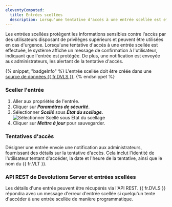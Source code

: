 ```yaml
---
eleventyComputed:
  title: Entrées scellées
  description: Lorsqu'une tentative d'accès à une entrée scellée est effectuée, le système affiche un message de confirmation à l'utilisateur, indiquant que l'entrée est protégée.
---
```

Les entrées scellées protègent les informations sensibles contre l'accès par des utilisateurs disposant de privilèges supérieurs et peuvent être utilisées en cas d'urgence. Lorsqu'une tentative d'accès à une entrée scellée est effectuée, le système affiche un message de confirmation à l'utilisateur, indiquant que l'entrée est protégée. De plus, une notification est envoyée aux administrateurs, les alertant de la tentative d'accès.

{% snippet, "badgeInfo" %}
L'entrée scellée doit être créée dans une [source de données {{ fr.DVLS }}](/rdm/concepts/basic-concepts/data-sources/).
{% endsnippet %}

 ### Sceller l'entrée

1. Aller aux propriétés de l'entrée.
1. Cliquer sur ***Paramètres de sécurité***.
1. Sélectionner ***Scellé*** sous ***État du scellage***.
![Sélectionner Scellé sous État du scellage](https://cdnweb.devolutions.net/docs/RDMW6006_2024_2.png)
1. Cliquer sur ***Mettre à jour*** pour sauvegarder.

 ### Tentatives d'accès

Désigner une entrée envoie une notification aux administrateurs, fournissant des détails sur la tentative d'accès. Cela inclut l'identité de l'utilisateur tentant d'accéder, la date et l'heure de la tentative, ainsi que le nom du {{ fr.VLT }}.

### API REST de Devolutions Server et entrées scellées

Les détails d'une entrée peuvent être récupérés via l'API REST. {{ fr.DVLS }} répondra avec un message d'erreur d'entrée scellée si quelqu'un tente d'accéder à une entrée scellée de manière programmatique.